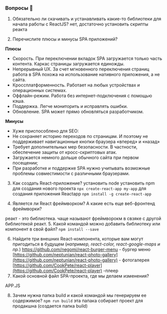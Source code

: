 ### Вопросы 💎

1. Обязательно ли скачивать и устанавливать какие-то библиотеки для начала работы с ReactJS?
нет, достаточно установить скрипты реакта 

2. Перечислите плюсы и минусы SPA приложений?

**Плюсы**
- Скорость. При переключении вкладок SPA загружается только часть контента. Каркас страницы загружается единожды.
- Непрерывный UX. За счет мгновенного переключения страниц работа в SPA похожа на использование нативного приложения, а не сайта.
- Кроссплатформенность. Работает на любых устройствах и операционных системах.
- Оффлайн-режим. Работа без интернет-подключения с помощью кэша.
- Поддержка. Легче мониторить и исправлять ошибки.
- Обновление. SPA может прямо обновляться разработчиком.

**Минусы**

- Хуже приспособлено для SEO:
- Не сохраняет историю переходов по страницам. И поэтому не поддерживает навигационные кнопки браузера «вперед» и «назад»
- Требует дополнительных мер безопасности. В частности, обеспечение защиты от кросс-скриптовых атак.
- Загружается немного дольше обычного сайта при первом посещении;
- При разработке и поддержке SPA нужно учитывать возможные проблемы совместимости с различными браузерами.

3. Как создать React-приложение?
установить node
установить npm 
для создания нового проекта `npx create-react-app my-app`
для создания приложения Reactapp `npm install -g create-react-app`

4. Является ли React фреймворком? А какие есть еще веб-фронтенд фреймворки? 

реакт - это библиотека. чаще называют фреймворокм в свзяке с другой библиотекой реакт.
5. Какой командой можно добавить библиотеку или компонент в свой файл?
`npm install --save` 

6. Найдите три внешних React-компонента, которые вам могут пригодиться в будущем (*например, react-color, react-google-maps и пр.*)
 https://github.com/negomi/react-burger-menu - бургер меню
[https://github.com/neptunian/react-photo-gallery](https://github.com/neptunian/react-photo-gallery) - фотогалерея
[https://github.com/CookPete/react-player](https://github.com/CookPete/react-player) -плеер
7. Какой основной файл SPA-проекта, где мы делаем изменения?

APP.JS

8. Зачем нужна папка build и какой командой мы генерируем ее содержимое?
`npm run build` 
эта папака собирает проект для продакшна (создается папка build)